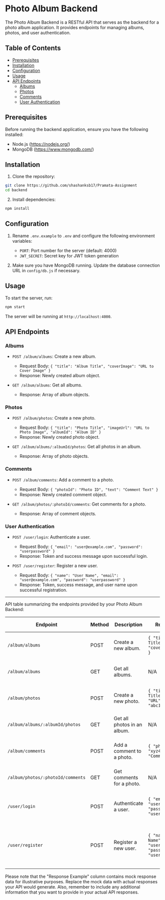 

# Photo Album Backend

The Photo Album Backend is a RESTful API that serves as the backend for a photo album application. It provides endpoints for managing albums, photos, and user authentication.

## Table of Contents

- [Prerequisites](#prerequisites)
- [Installation](#installation)
- [Configuration](#configuration)
- [Usage](#usage)
- [API Endpoints](#api-endpoints)
  - [Albums](#albums)
  - [Photos](#photos)
  - [Comments](#comments)
  - [User Authentication](#user-authentication)

## Prerequisites

Before running the backend application, ensure you have the following installed:

- Node.js (https://nodejs.org/)
- MongoDB (https://www.mongodb.com/)

## Installation

1. Clone the repository:

```bash
git clone https://github.com/shashanksb17/Pramata-Assignment
cd backend
```

2. Install dependencies:

```bash
npm install
```

## Configuration

1. Rename `.env.example` to `.env` and configure the following environment variables:

   - `PORT`: Port number for the server (default: 4000)
   - `JWT_SECRET`: Secret key for JWT token generation

2. Make sure you have MongoDB running. Update the database connection URL in `config/db.js` if necessary.

## Usage

To start the server, run:

```bash
npm start
```

The server will be running at `http://localhost:4000`.

## API Endpoints

### Albums

- `POST /album/albums`: Create a new album.
  - Request Body: `{ "title": "Album Title", "coverImage": "URL to Cover Image" }`
  - Response: Newly created album object.

- `GET /album/albums`: Get all albums.
  - Response: Array of album objects.

### Photos

- `POST /album/photos`: Create a new photo.
  - Request Body: `{ "title": "Photo Title", "imageUrl": "URL to Photo Image", "albumId": "Album ID" }`
  - Response: Newly created photo object.

- `GET /album/albums/:albumId/photos`: Get all photos in an album.
  - Response: Array of photo objects.

### Comments

- `POST /album/comments`: Add a comment to a photo.
  - Request Body: `{ "photoId": "Photo ID", "text": "Comment Text" }`
  - Response: Newly created comment object.

- `GET /album/photos/:photoId/comments`: Get comments for a photo.
  - Response: Array of comment objects.

### User Authentication

- `POST /user/login`: Authenticate a user.
  - Request Body: `{ "email": "user@example.com", "password": "userpassword" }`
  - Response: Token and success message upon successful login.

- `POST /user/register`: Register a new user.
  - Request Body: `{ "name": "User Name", "email": "user@example.com", "password": "userpassword" }`
  - Response: Token, success message, and user name upon successful registration.

---

API table summarizing the endpoints provided by your Photo Album Backend:

| Endpoint                            | Method | Description                                                  | Request Body                                    | Response Example                                 |
|-------------------------------------|--------|--------------------------------------------------------------|-------------------------------------------------|--------------------------------------------------|
| `/album/albums`                     | POST   | Create a new album.                                         | `{ "title": "Album Title", "coverImage": "URL" }` | `{ "_id": "abc123", "title": "Album Title" }`     |
| `/album/albums`                     | GET    | Get all albums.                                             | N/A                                             | `[{ "_id": "abc123", "title": "Album 1" }]`       |
| `/album/photos`                     | POST   | Create a new photo.                                         | `{ "title": "Photo Title", "imageUrl": "URL", "albumId": "abc123" }` | `{ "_id": "xyz456", "title": "Photo Title" }`    |
| `/album/albums/:albumId/photos`     | GET    | Get all photos in an album.                                 | N/A                                             | `[{ "_id": "xyz456", "title": "Photo 1" }]`      |
| `/album/comments`                   | POST   | Add a comment to a photo.                                   | `{ "photoId": "xyz456", "text": "Comment Text" }` | `{ "_id": "123abc", "text": "Comment Text" }`    |
| `/album/photos/:photoId/comments`   | GET    | Get comments for a photo.                                   | N/A                                             | `[{ "_id": "123abc", "text": "Comment 1" }]`     |
| `/user/login`                       | POST   | Authenticate a user.                                        | `{ "email": "user@example.com", "password": "userpassword" }` | `{ "success": true, "token": "jwt-token" }`     |
| `/user/register`                    | POST   | Register a new user.                                        | `{ "name": "User Name", "email": "user@example.com", "password": "userpassword" }` | `{ "success": true, "token": "jwt-token", "name": "User Name" }` |

Please note that the "Response Example" column contains mock response data for illustrative purposes. Replace the mock data with actual responses your API would generate. Also, remember to include any additional information that you want to provide in your actual API responses.